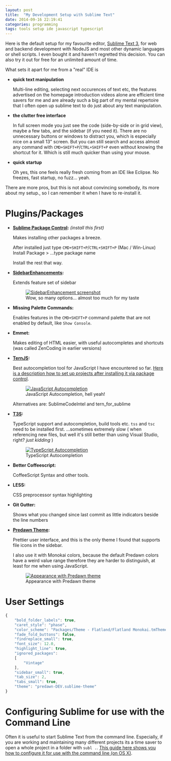 ```yaml
---
layout: post
title:  "My Development Setup with Sublime Text"
date: 2014-09-16 22:19:41
categories: programming
tags: tools setup ide javascript typescript
---
```


Here is the default setup for my favourite editor, [Sublime Text 3][sublime], for web and backend development with NodeJS and most other dynamic languages or shell scripts. I even bought it and haven't regretted this decision. You can also try it out for free for an unlimited amount of time. 

What sets it apart for me from a "real" IDE is

- **quick text manipulation**
	
	Multi-line editing, selecting next occurences of text etc, the features advertised on the homepage introduction videos alone are efficient time savers for me and are already such a big part of my mental repertoire that I often open up sublime text to do just about any text manipulation. 

- **the clutter free interface**

	In full screen mode you just see the code (side-by-side or in grid view), maybe a few tabs, and the sidebar (if you need it). There are no unnecessary buttons or windows to distract you, which is especially nice on a small 13" screen. But you can still search and access almost any command with `CMD+SHIFT+P`/`CTRL+SHIFT+P` even without knowing the shortcut for it. Which is still much quicker than using your mouse.

- **quick startup**

	Oh yes, this one feels really fresh coming from an IDE like Eclipse. No freezes, fast startup, no fuzz... yeah.

There are more pros, but this is not about convincing somebody, its more about my setup., so I can remember it when I have to re-install it.

# Plugins/Packages

- **[Sublime Package Control][package]:** *(install this first)*

	Makes installing other packages a breeze.
	

	After installed just type `CMD+SHIFT+P`/`CTRL+SHIFT+P` (Mac / Win-Linux) Install Package > ...type package name

	Install the rest that way.

- **[SidebarEnhancements][sidebar]:**

	Extends feature set of sidebar

	<div class="gallery">
		<figure class="full">
			<a href="{{site.url}}/img/posts/sublimesetup/sidebar.png"><img src="{{site.url}}/img/posts/sublimesetup/sidebar.png" alt="SidebarEnhancement screenshot"></a>
			<figcaption>Wow, so many options... almost too much for my taste</figcaption>
		</figure>
	</div>

- **Missing Palette Commands:**

	Enables features in the `CMD+SHIFT+P` command palette that are not enabled by default, like `Show Console`.

- **Emmet:**

	Makes editing of HTML easier, with useful autocompletes and shortcuts (was called ZenCoding in earlier versions)

- **[TernJS][ternjs]:**

	Best autocompletion tool for JavaScript I have encountered so far.
	[Here is a description how to set up projects after installing it via package control][ternsetup].

	<div class="gallery">
		<figure class="full">
			<a href="{{site.url}}/img/posts/sublimesetup/ternjs.png"><img src="{{site.url}}/img/posts/sublimesetup/ternjs.png" alt="JavaScript Autocompletion"></a>
			<figcaption>JavaScript Autocompletion, hell yeah!</figcaption>
		</figure>
	</div>

	Alternatives are: SublimeCodeIntel and tern\_for\_sublime

- **[T3S][t3s]:**

	TypeScript support and autocompletion, build tools etc.
	`tss` and `tsc` need to be installed first.
	...sometimes extremely slow ( when referencing new files, but well it's still better than using Visual Studio, right? *just kidding* )

	<div class="gallery">
		<figure class="full">
			<a href="{{site.url}}/img/posts/sublimesetup/t3s.png"><img src="{{site.url}}/img/posts/sublimesetup/t3s.png" alt="TypeScript Autocompletion"></a>
			<figcaption>TypeScript Autocompletion</figcaption>
		</figure>
	</div>


- **Better Coffeescript:**

	CoffeeScript Syntax and other tools.


- **LESS:**

	CSS preprocessor syntax highlighting

- **Git Gutter:**

	Shows what you changed since last commit as little indicators beside the line numbers

- **[Predawn Theme][predawn]:**

	Prettier user interface, and this is the only theme I found that
	supports file icons in the sidebar. 

	I also use it with Monokai colors, because the default Predawn colors
	have a weird value range therefore they are harder to distinguish,
	at least for me when using JavaScript.

	<div class="gallery">
		<figure class="full">
			<a href="{{site.url}}/img/posts/sublimesetup/predawn.png"><img src="{{site.url}}/img/posts/sublimesetup/predawn.png" alt="Appearance with Predawn theme"></a>
			<figcaption>Appearance with Predawn theme</figcaption>
		</figure>
	</div>


# User Settings
```javascript
{
	"bold_folder_labels": true,
	"caret_style": "phase",
	"color_scheme": "Packages/Theme - Flatland/Flatland Monokai.tmTheme",
	"fade_fold_buttons": false,
	"findreplace_small": true,
	"font_size": 12.0,
	"highlight_line": true,
	"ignored_packages":
	[
		"Vintage"
	],
	"sidebar_small": true,
	"tab_size": 2,
	"tabs_small": true,
	"theme": "predawn-DEV.sublime-theme"
}
```

# Configuring Sublime for use with the Command Line

Often it is useful to start Sublime Text from the command line. Especially, if you are working and maintaining many different projects its a time saver to open a whole project in a folder with `subl .`. [This guide here shows you how to configure it for use with the command line (on OS X)][command-line].


[sublime]: http://www.sublimetext.com/
[package]: https://sublime.wbond.net/
[ternsetup]: http://emmet.io/blog/sublime-tern/ 
[predawn]: https://github.com/jamiewilson/predawn
[command-line]: https://www.sublimetext.com/docs/3/osx_command_line.html
[t3s]: https://github.com/Railk/T3S
[ternjs]: https://github.com/emmetio/sublime-tern
[sidebar]: https://github.com/titoBouzout/SideBarEnhancements




